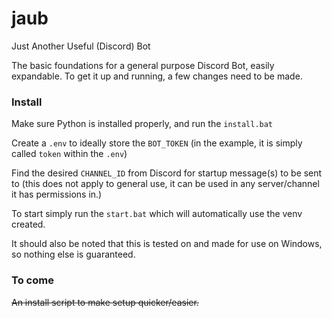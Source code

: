 # jaub
Just Another Useful (Discord) Bot

The basic foundations for a general purpose Discord Bot, easily expandable.
To get it up and running, a few changes need to be made.

### Install

Make sure Python is installed properly, and run the `install.bat`

Create a `.env` to ideally store the `BOT_TOKEN` (in the example, it is simply called `token` within the `.env`)

Find the desired `CHANNEL_ID` from Discord for startup message(s) to be sent to (this does not apply to general use, it can be used in any server/channel it has permissions in.)

To start simply run the `start.bat` which will automatically use the venv created.

It should also be noted that this is tested on and made for use on Windows, so nothing else is guaranteed.

### To come

<s>An install script to make setup quicker/easier.</s>
